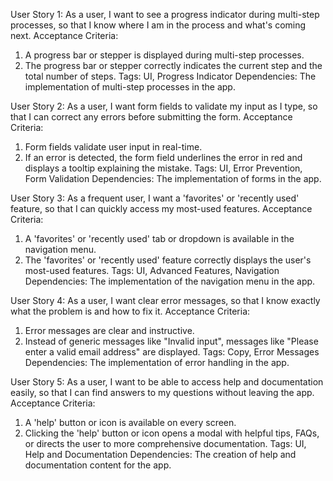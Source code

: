 User Story 1:
As a user, I want to see a progress indicator during multi-step processes, so that I know where I am in the process and what's coming next.
Acceptance Criteria: 
1. A progress bar or stepper is displayed during multi-step processes.
2. The progress bar or stepper correctly indicates the current step and the total number of steps.
Tags: UI, Progress Indicator
Dependencies: The implementation of multi-step processes in the app.

User Story 2:
As a user, I want form fields to validate my input as I type, so that I can correct any errors before submitting the form.
Acceptance Criteria: 
1. Form fields validate user input in real-time.
2. If an error is detected, the form field underlines the error in red and displays a tooltip explaining the mistake.
Tags: UI, Error Prevention, Form Validation
Dependencies: The implementation of forms in the app.

User Story 3:
As a frequent user, I want a 'favorites' or 'recently used' feature, so that I can quickly access my most-used features.
Acceptance Criteria:
1. A 'favorites' or 'recently used' tab or dropdown is available in the navigation menu.
2. The 'favorites' or 'recently used' feature correctly displays the user's most-used features.
Tags: UI, Advanced Features, Navigation
Dependencies: The implementation of the navigation menu in the app.

User Story 4:
As a user, I want clear error messages, so that I know exactly what the problem is and how to fix it.
Acceptance Criteria: 
1. Error messages are clear and instructive.
2. Instead of generic messages like "Invalid input", messages like "Please enter a valid email address" are displayed.
Tags: Copy, Error Messages
Dependencies: The implementation of error handling in the app.

User Story 5:
As a user, I want to be able to access help and documentation easily, so that I can find answers to my questions without leaving the app.
Acceptance Criteria: 
1. A 'help' button or icon is available on every screen.
2. Clicking the 'help' button or icon opens a modal with helpful tips, FAQs, or directs the user to more comprehensive documentation.
Tags: UI, Help and Documentation
Dependencies: The creation of help and documentation content for the app.